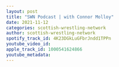 ```yaml
---
layout: post
title: "SWN Podcast | with Connor Molloy"
date: 2021-11-12
categories: scottish-wrestling-network
author: scottish-wrestling-network
spotify_track_id: 4K23DGkLuGFbrJndd1TPPn
youtube_video_id: 
apple_track_id: 1000541624866
youtube_metadata: 
---
```

